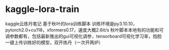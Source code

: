 # kaggle-lora-train
kaggle云炼丹笔记
基于秋叶的lora训练脚本
训练环境是py3.10.10，pytorch2.0+cu118，xformers0.17，速度大概2.6it/s
秋叶脚本本地有的功能和可调参数都有，包括最新推出的gui可视化调参，tensorboard可视化学习率，抱脸一键上传训练好的模型，双开炼丹（一次开两炉）
